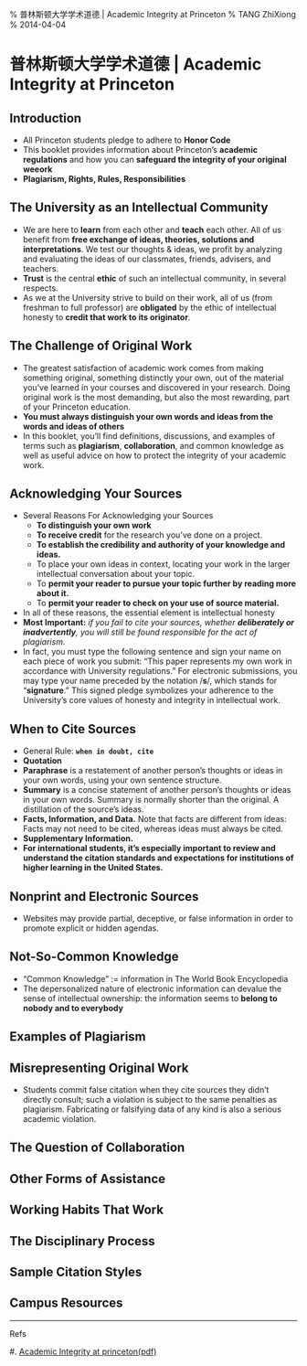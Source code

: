 % 普林斯顿大学学术道德 | Academic Integrity at Princeton
% TANG ZhiXiong
% 2014-04-04

普林斯顿大学学术道德 | Academic Integrity at Princeton
======================================================

Introduction
------------

- All Princeton students pledge to adhere to **Honor Code**
- This booklet provides information about Princeton’s **academic regulations** and how you can **safeguard the integrity of your original weeork** 
- **Plagiarism, Rights, Rules, Responsibilities**

The University as an Intellectual Community
-------------------------------------------

- We are here to **learn** from each other and **teach** each other. All of us benefit from **free exchange of ideas, theories, solutions and interpretations**. We test our thoughts & ideas, we profit by analyzing and evaluating the ideas of our classmates, friends, advisers, and teachers.
- **Trust** is the central **ethic** of such an intellectual community, in several respects. 
- As we at the University strive to build on their work, all of us (from freshman to full professor) are **obligated** by the ethic of intellectual honesty to **credit that work to its originator**.

The Challenge of Original Work
------------------------------

- The greatest satisfaction of academic work comes from making something original, something distinctly your own, out of the material you’ve learned in your courses and discovered in your research. Doing original work is the most demanding, but also the most rewarding, part of your Princeton education.
- **You must always distinguish your own words and ideas from the words and ideas of others**
- In this booklet, you’ll find definitions, discussions, and examples of terms such as **plagiarism**, **collaboration**, and common knowledge as well as useful advice on how to protect the integrity of your academic work.

Acknowledging Your Sources
--------------------------

- Several Reasons For Acknowledging your Sources
    + **To distinguish your own work**
    + **To receive credit** for the research you’ve done on a project.
    + **To establish the credibility and authority of your knowledge and ideas.**
    + To place your own ideas in context, locating your work in the larger intellectual conversation about your topic.
    + To **permit your reader to pursue your topic further by reading more about it.**
    + To **permit your reader to check on your use of source material.**
- In all of these reasons, the essential element is intellectual honesty
- **Most Important:** _if you fail to cite your sources, whether **deliberately or inadvertently**, you will still be found responsible for the act of plagiarism._
- In fact, you must type the following sentence and sign your name on each piece of work you submit: “This paper represents my own work in accordance with University regulations.” For electronic submissions, you may type your name preceded by the notation /**s**/, which stands for “**signature**.” This signed pledge symbolizes your adherence to the University’s core values of honesty and integrity in intellectual work.

When to Cite Sources
--------------------

- General Rule: **`when in doubt, cite`**
- **Quotation**
- **Paraphrase** is a restatement of another person’s thoughts or ideas in your own words, using your own sentence structure.
- **Summary** is a concise statement of another person’s thoughts or ideas in your own words. Summary is normally shorter than the original. A distillation of the source’s ideas.
- **Facts, Information, and Data.** Note that facts are different from ideas: Facts may not need to be cited, whereas ideas must always be cited.
- **Supplementary Information.**
- **For international students, it’s especially important to review and understand the citation standards and expectations for institutions of higher learning in the United States.**

Nonprint and Electronic Sources
-------------------------------

- Websites may provide partial, deceptive, or false information in order to promote explicit or hidden agendas.

Not-So-Common Knowledge
-----------------------

- “Common Knowledge” := information in The World Book Encyclopedia
-  The depersonalized nature of electronic information can devalue the sense of intellectual ownership: the information seems to **belong to nobody and to everybody**

Examples of Plagiarism
----------------------

Misrepresenting Original Work
-----------------------------

- Students commit false citation when they cite sources they didn’t directly consult; such a violation is subject to the same penalties as plagiarism. Fabricating or falsifying data of any kind is also a serious academic violation.

The Question of Collaboration
-----------------------------

Other Forms of Assistance
-------------------------

Working Habits That Work
------------------------

The Disciplinary Process
------------------------

Sample Citation Styles
----------------------

Campus Resources
----------------

---

Refs

#. [Academic Integrity at princeton(pdf)](http://media.wix.com/ugd/4267a0_39e3c005594e46e881737573eea206ae.pdf)